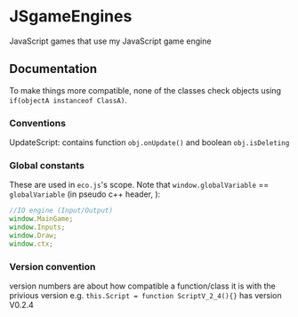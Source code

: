 # JSgameEngines

JavaScript games that use my JavaScript game engine

## Documentation

To make things more compatible, none of the classes check objects using `if(objectA instanceof ClassA)`.

### Conventions

UpdateScript: contains function `obj.onUpdate()` and boolean `obj.isDeleting`


### Global constants

These are used in `eco.js`'s scope. Note that `window.globalVariable` == `globalVariable`
(in pseudo c++ header, ):
```javascript
//IO engine (Input/Output)
window.MainGame;
window.Inputs;
window.Draw;
window.ctx;
```

### Version convention
version numbers are about how compatible a function/class it is with the privious version
e.g. `this.Script = function ScriptV_2_4(){}` has version V0.2.4
